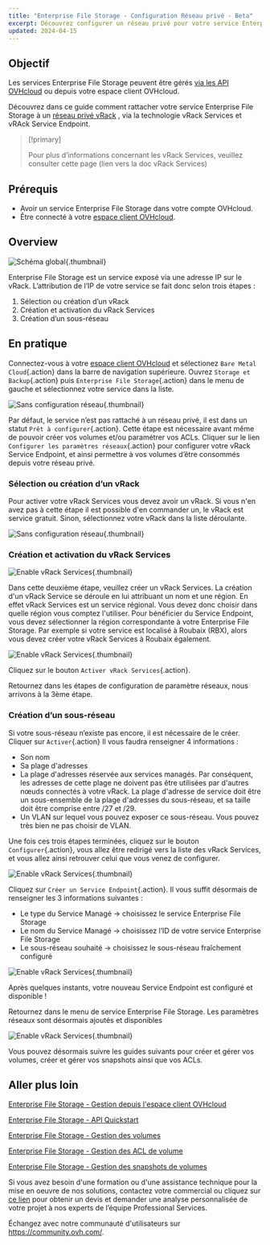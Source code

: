 ```yaml
---
title: "Enterprise File Storage - Configuration Réseau privé - Beta"
excerpt: Découvrez configurer un réseau privé pour votre service Enterprise File Storage depuis votre espace client OVHcloud
updated: 2024-04-15
---
```


## Objectif

Les services Enterprise File Storage peuvent être gérés [via les API OVHcloud](/pages/storage_and_backup/file_storage/enterprise_file_storage/netapp_quick_start) ou depuis votre espace client OVHcloud.

Découvrez dans ce guide comment rattacher votre service Enterprise File Storage à un [réseau privé vRack](https://www.ovhcloud.com/fr/network/vrack/) , via la technologie vRack Services et vRAck Service Endpoint.

> [!primary]
>
> Pour plus d’informations concernant les vRack Services, veuillez consulter cette page (lien vers la doc vRack Services)
>

## Prérequis

- Avoir un service Enterprise File Storage dans votre compte OVHcloud.
- Être connecté à votre [espace client OVHcloud](https://www.ovh.com/auth/?action=gotomanager&from=https://www.ovh.com/fr/&ovhSubsidiary=fr).

## Overview

![Schéma global](images/global_schema_20240410.png){.thumbnail}


Enterprise File Storage est un service exposé via une adresse IP sur le vRack. L’attribution de l’IP de votre service se fait donc selon trois étapes :
1. Sélection ou création d’un vRack
2. Création et activation du vRack Services
3. Création d’un sous-réseau


## En pratique <a name="instructions"></a>

Connectez-vous à votre [espace client OVHcloud](https://www.ovh.com/auth/?action=gotomanager&from=https://www.ovh.com/fr/&ovhSubsidiary=fr) et sélectionez `Bare Metal Cloud`{.action} dans la barre de navigation supérieure. Ouvrez `Storage et Backup`{.action} puis `Enterprise File Storage`{.action} dans le menu de gauche et sélectionnez votre service dans la liste.

![Sans configuration réseau](images/01-EFS.png){.thumbnail}


Par défaut, le service n’est pas rattaché à un réseau privé, il est dans un statut `Prêt à configurer`{.action}. Cette étape est nécessaire avant même de pouvoir créer vos volumes et/ou paramétrer vos ACLs. Cliquer sur le lien `Configurer les paramètres réseaux`{.action} pour configurer votre vRack Service Endpoint, et ainsi permettre à vos volumes d’être consommés depuis votre réseau privé.


### Sélection ou création d’un vRack

Pour activer votre vRack Services vous devez avoir un vRack. Si vous n'en avez pas à cette étape il est possible d'en commander un, le vRack est service gratuit. Sinon, sélectionnez votre vRack dans la liste déroulante.

![Sans configuration réseau](images/02-EFS.png){.thumbnail}


### Création et activation du vRack Services

![Enable vRack Services](images/04-EFS.png){.thumbnail}

Dans cette deuxième étape, veuillez créer un vRack Services. La création d'un vRack Service se déroule en lui attribuant un nom et une région. En effet vRack Services est un service régional. Vous devez donc choisir dans quelle région vous comptez l'utiliser. Pour bénéficier du Service Endpoint, vous devez sélectionner la région correspondante à votre Enterprise File Storage. Par exemple si votre service est localisé à Roubaix (RBX), alors vous devez créer votre vRack Services à Roubaix également. 

![Enable vRack Services](images/01.png){.thumbnail}

Cliquez sur le bouton `Activer vRack Services`{.action}. 

Retournez dans les étapes de configuration de paramètre réseaux, nous arrivons à la 3ème étape.

### Création d’un sous-réseau

Si votre sous-réseau n’existe pas encore, il est nécessaire de le créer. Cliquer sur `Activer`{.action} Il vous faudra renseigner 4 informations :
- Son nom
- Sa plage d'adresses
- La plage d'adresses réservée aux services managés. Par conséquent, les adresses de cette plage ne doivent pas être utilisées par d'autres nœuds connectés à votre vRack. La plage d'adresse de service doit être un sous-ensemble de la plage d'adresses du sous-réseau, et sa taille doit être comprise entre /27 et /29.
- Un VLAN sur lequel vous pouvez exposer ce sous-réseau. Vous pouvez très bien ne pas choisir de VLAN.


Une fois ces trois étapes terminées, cliquez sur le bouton `Configurer`{.action}, vous allez être redirigé vers la liste des vRack Services, et vous allez ainsi retrouver celui que vous venez de configurer. 

![Enable vRack Services](images/05-EFS.png){.thumbnail}

Cliquez sur `Créer un Service Endpoint`{.action}. Il vous suffit désormais de renseigner les 3 informations suivantes :
- Le type du Service Managé -> choisissez le service Enterprise File Storage
- Le nom du Service Managé -> choisissez l’ID de votre service Enterprise File Storage
- Le sous-réseau souhaité -> choisissez le sous-réseau fraîchement configuré

![Enable vRack Services](images/16-VRS.png){.thumbnail}

Après quelques instants, votre nouveau Service Endpoint est configuré et disponible !

Retournez dans le menu de service Enterprise File Storage. Les paramètres réseaux sont désormais ajoutés et disponibles

![Enable vRack Services](images/08-EFS.png){.thumbnail}

Vous pouvez désormais suivre les guides suivants pour créer et gérer vos volumes, créer et gérer vos snapshots ainsi que vos ACLs.


## Aller plus loin <a name="gofurther"></a>

[Enterprise File Storage - Gestion depuis l'espace client OVHcloud ](https://help.ovhcloud.com/csm/en-ie-public-cloud-storage-netapp-control-panel?id=kb_article_view&sysparm_article=KB0046818)

[Enterprise File Storage - API Quickstart](/pages/storage_and_backup/file_storage/enterprise_file_storage/netapp_quick_start)

[Enterprise File Storage - Gestion des volumes](/pages/storage_and_backup/file_storage/enterprise_file_storage/netapp_volumes)

[Enterprise File Storage - Gestion des ACL de volume](/pages/storage_and_backup/file_storage/enterprise_file_storage/netapp_volume_acl)

[Enterprise File Storage - Gestion des snapshots de volumes](/pages/storage_and_backup/file_storage/enterprise_file_storage/netapp_volume_snapshots)

Si vous avez besoin d'une formation ou d'une assistance technique pour la mise en oeuvre de nos solutions, contactez votre commercial ou cliquez sur [ce lien](https://www.ovhcloud.com/fr/professional-services/) pour obtenir un devis et demander une analyse personnalisée de votre projet à nos experts de l’équipe Professional Services.

Échangez avec notre communauté d'utilisateurs sur <https://community.ovh.com/>.
